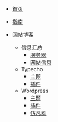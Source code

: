 <!-- docs/_sidebar.md -->
<!-- 定制侧边栏 -->
* [首页](/)
* [指南](guide)

* 网站博客
    * 信息汇总
        * [服务器](wzbk/xxhz/fwq.md)
        * [网站信息](wzbk/xxhz/wzxinxi.md)
    * Typecho
        * [主题](wzbk/Typecho/zt/)
        * [插件](wzbk/Typecho/cj/)
    * Wordpress
        * [主题](wzbk/Wordpress/zt/)
        * [插件](wzbk/Wordpress/cj/)
        * [仿凡科](wzbk/Wordpress/qt/)